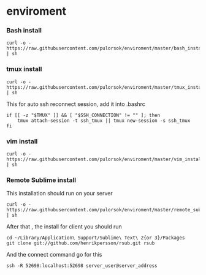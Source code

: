 # enviroment

### Bash install

```
curl -o - https://raw.githubusercontent.com/pulorsok/enviroment/master/bash_install.sh | sh
```

### tmux install

```
curl -o - https://raw.githubusercontent.com/pulorsok/enviroment/master/tmux_install.sh | sh
```

This for auto ssh reconnect session, add it into .bashrc
```
if [[ -z "$TMUX" ]] && [ "$SSH_CONNECTION" != "" ]; then
    tmux attach-session -t ssh_tmux || tmux new-session -s ssh_tmux
fi

```
### vim install

```
curl -o - https://raw.githubusercontent.com/pulorsok/enviroment/master/vim_install.sh | sh
```

### Remote Sublime install

This installation should run on your server
```
curl -o - https://raw.githubusercontent.com/pulorsok/enviroment/master/remote_sublime_install.sh | sh
```
After that , the install for client you should run

```
cd ~/Library/Application\ Support/Sublime\ Text\ 2{or 3}/Packages
git clone git://github.com/henrikpersson/rsub.git rsub
```
And the connect command go for this 
```
ssh -R 52698:localhost:52698 server_user@server_address
```
